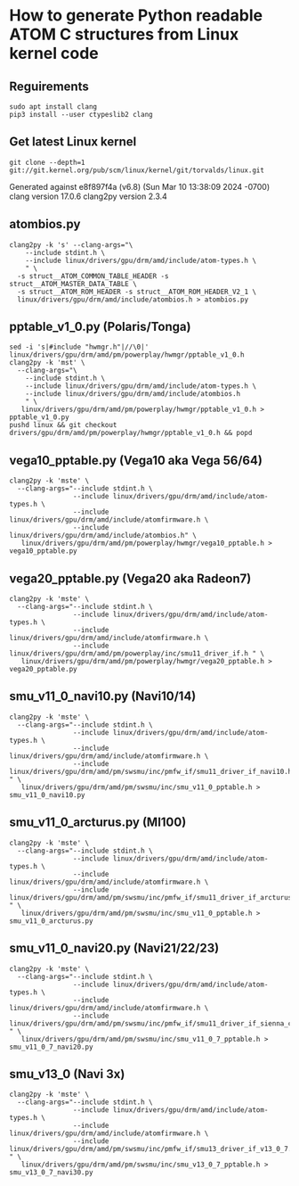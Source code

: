 
# How to generate Python readable ATOM C structures from Linux kernel code

## Reguirements

    sudo apt install clang
    pip3 install --user ctypeslib2 clang


## Get latest Linux kernel

    git clone --depth=1 git://git.kernel.org/pub/scm/linux/kernel/git/torvalds/linux.git

Generated against e8f897f4a (v6.8) (Sun Mar 10 13:38:09 2024 -0700)
clang version 17.0.6
clang2py version 2.3.4


## atombios.py

    clang2py -k 's' --clang-args="\
        --include stdint.h \
        --include linux/drivers/gpu/drm/amd/include/atom-types.h \
        " \
      -s struct__ATOM_COMMON_TABLE_HEADER -s struct__ATOM_MASTER_DATA_TABLE \
      -s struct__ATOM_ROM_HEADER -s struct__ATOM_ROM_HEADER_V2_1 \
      linux/drivers/gpu/drm/amd/include/atombios.h > atombios.py


## pptable_v1_0.py (Polaris/Tonga)

    sed -i 's|#include "hwmgr.h"|//\0|' linux/drivers/gpu/drm/amd/pm/powerplay/hwmgr/pptable_v1_0.h
    clang2py -k 'mst' \
      --clang-args="\
        --include stdint.h \
        --include linux/drivers/gpu/drm/amd/include/atom-types.h \
        --include linux/drivers/gpu/drm/amd/include/atombios.h
        " \
       linux/drivers/gpu/drm/amd/pm/powerplay/hwmgr/pptable_v1_0.h > pptable_v1_0.py
    pushd linux && git checkout drivers/gpu/drm/amd/pm/powerplay/hwmgr/pptable_v1_0.h && popd


## vega10_pptable.py (Vega10 aka Vega 56/64)

    clang2py -k 'mste' \
      --clang-args="--include stdint.h \
                    --include linux/drivers/gpu/drm/amd/include/atom-types.h \
                    --include linux/drivers/gpu/drm/amd/include/atomfirmware.h \
                    --include linux/drivers/gpu/drm/amd/include/atombios.h" \
       linux/drivers/gpu/drm/amd/pm/powerplay/hwmgr/vega10_pptable.h > vega10_pptable.py


## vega20_pptable.py (Vega20 aka Radeon7)

    clang2py -k 'mste' \
      --clang-args="--include stdint.h \
                    --include linux/drivers/gpu/drm/amd/include/atom-types.h \
                    --include linux/drivers/gpu/drm/amd/include/atomfirmware.h \
                    --include linux/drivers/gpu/drm/amd/pm/powerplay/inc/smu11_driver_if.h " \
       linux/drivers/gpu/drm/amd/pm/powerplay/hwmgr/vega20_pptable.h > vega20_pptable.py


##  smu_v11_0_navi10.py (Navi10/14)

    clang2py -k 'mste' \
      --clang-args="--include stdint.h \
                    --include linux/drivers/gpu/drm/amd/include/atom-types.h \
                    --include linux/drivers/gpu/drm/amd/include/atomfirmware.h \
                    --include linux/drivers/gpu/drm/amd/pm/swsmu/inc/pmfw_if/smu11_driver_if_navi10.h " \
       linux/drivers/gpu/drm/amd/pm/swsmu/inc/smu_v11_0_pptable.h > smu_v11_0_navi10.py


##  smu_v11_0_arcturus.py (MI100)

    clang2py -k 'mste' \
      --clang-args="--include stdint.h \
                    --include linux/drivers/gpu/drm/amd/include/atom-types.h \
                    --include linux/drivers/gpu/drm/amd/include/atomfirmware.h \
                    --include linux/drivers/gpu/drm/amd/pm/swsmu/inc/pmfw_if/smu11_driver_if_arcturus.h " \
       linux/drivers/gpu/drm/amd/pm/swsmu/inc/smu_v11_0_pptable.h > smu_v11_0_arcturus.py


##  smu_v11_0_navi20.py (Navi21/22/23)

    clang2py -k 'mste' \
      --clang-args="--include stdint.h \
                    --include linux/drivers/gpu/drm/amd/include/atom-types.h \
                    --include linux/drivers/gpu/drm/amd/include/atomfirmware.h \
                    --include linux/drivers/gpu/drm/amd/pm/swsmu/inc/pmfw_if/smu11_driver_if_sienna_cichlid.h " \
       linux/drivers/gpu/drm/amd/pm/swsmu/inc/smu_v11_0_7_pptable.h > smu_v11_0_7_navi20.py


##  smu_v13_0 (Navi 3x)

    clang2py -k 'mste' \
      --clang-args="--include stdint.h \
                    --include linux/drivers/gpu/drm/amd/include/atom-types.h \
                    --include linux/drivers/gpu/drm/amd/include/atomfirmware.h \
                    --include linux/drivers/gpu/drm/amd/pm/swsmu/inc/pmfw_if/smu13_driver_if_v13_0_7.h " \
       linux/drivers/gpu/drm/amd/pm/swsmu/inc/smu_v13_0_7_pptable.h > smu_v13_0_7_navi30.py

